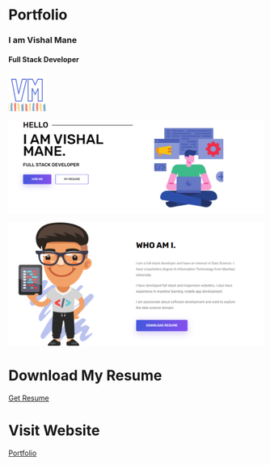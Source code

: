 # Portfolio

<p align="center">
    <h3>I am Vishal Mane </h3>
    <h4>Full Stack Developer </h4>
    <a href="https://vishalmanes109.github.io/portfolio/">
        <img src="img/logo1.png" alt="Logo" width="15%" height="15%">
    </a>
    
</p>    



<a href=" https://vishalmanes109.github.io/portfolio/" > <img src='img/readme_first.png' alt='about_me'></a>


<a href=" https://vishalmanes109.github.io/portfolio/" ><img src='img/readme_2nd.png'></a>


# Download My Resume

<a href="./files/Vishal_Mane_Resume_oct2020.docx"> Get Resume </a> 

# Visit Website 
<a href="https://vishalmanes109.github.io/portfolio/" >Portfolio</a>